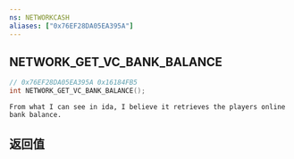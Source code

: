 ```yaml
---
ns: NETWORKCASH
aliases: ["0x76EF28DA05EA395A"]
---
```

## NETWORK_GET_VC_BANK_BALANCE

```c
// 0x76EF28DA05EA395A 0x16184FB5
int NETWORK_GET_VC_BANK_BALANCE();
```

```
From what I can see in ida, I believe it retrieves the players online bank balance.  
```

## 返回值
